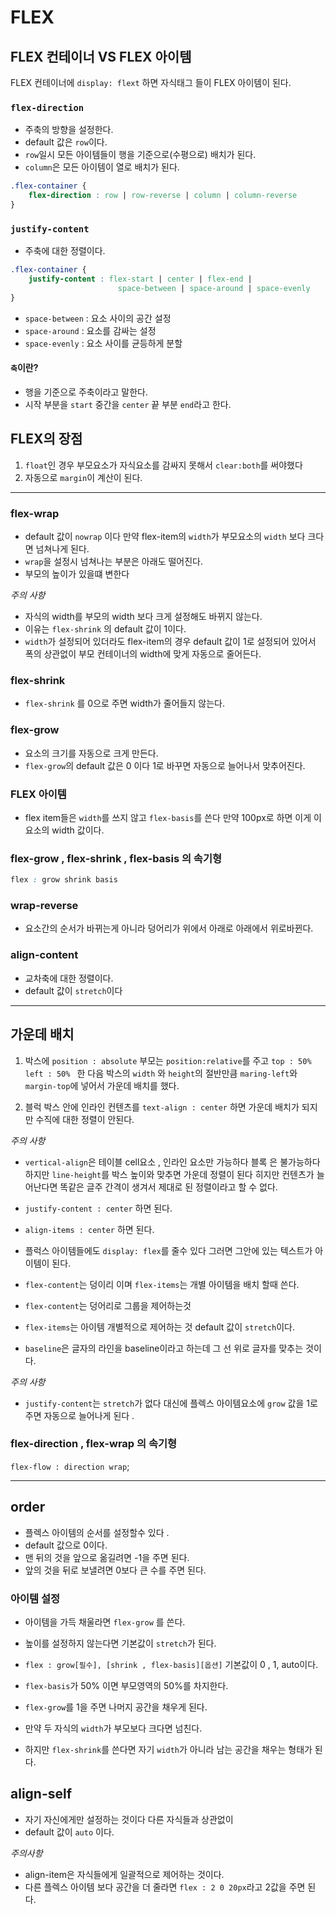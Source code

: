 # FLEX

## FLEX 컨테이너 VS FLEX 아이템

FLEX 컨테이너에 `display: flext` 하면 자식태그 들이 FLEX 아이템이 된다.

### `flex-direction`

- 주축의 방향을 설정한다.
- default 값은 `row`이다.
- `row`일시 모든 아이템들이 행을 기준으로(수평으로) 배치가 된다.
- `column`은 모든 아이템이 열로 배치가 된다.

```css
.flex-container {
    flex-direction : row | row-reverse | column | column-reverse
}
```

### `justify-content`

- 주축에 대한 정렬이다.

```css
.flex-container {
    justify-content : flex-start | center | flex-end |
                        space-between | space-around | space-evenly
}
```
- `space-between` : 요소 사이의 공간 설정
- `space-around` : 요소를 감싸는 설정
- `space-evenly` : 요소 사이를 균등하게 분할

#### `축`이란?

- 행을 기준으로 주축이라고 말한다.
- 시작 부분을 `start` 중간을 `center` 끝 부분 `end`라고 한다.

## FLEX의 장점

1. `float`인 경우 부모요소가 자식요소를 감싸지 못해서 `clear:both`를 써야했다
1. 자동으로 `margin`이 계산이 된다.

- - -

### flex-wrap

- default 값이 `nowrap` 이다 만약 flex-item의 `width`가 부모요소의 `width` 보다 크다면 넘쳐나게 된다.
- `wrap`을 설정시 넘쳐나는 부분은 아래도 떨어진다.
- 부모의 높이가 있을떄 변한다

*주의 사항*
- 자식의 width를 부모의 width 보다 크게 설정해도 바뀌지 않는다.
- 이유는 `flex-shrink` 의 default 값이 1이다.
- `width`가 설정되어 있더라도 flex-item의 경우 default 값이 1로 설정되어 있어서 폭의 상관없이 부모 컨테이너의 width에 맞게 자동으로 줄어든다.

### flex-shrink

- `flex-shrink` 를 0으로 주면 width가 줄어들지 않는다.

### flex-grow

- 요소의 크기를 자동으로 크게 만든다. 
- `flex-grow`의 default 값은 0 이다 1로 바꾸면 자동으로 늘어나서 맞추어진다.

### FLEX 아이템

- flex item들은 `width`를 쓰지 않고 `flex-basis`를 쓴다 만약 100px로 하면 이게 이 요소의 width 값이다.

### flex-grow , flex-shrink , flex-basis 의 속기형

```css
flex : grow shrink basis
```

### wrap-reverse

- 요소간의 순서가 바뀌는게 아니라 덩어리가 위에서 아래로 아래에서 위로바뀐다.

### align-content 

- 교차축에 대한 정렬이다.
- default 값이 `stretch`이다 

- - - 

## 가운데 배치 

1. 박스에 `position : absolute` 부모는 `position:relative`를 주고 `top : 50% ` `left : 50% ` 한 다음 박스의 `width` 와 `height`의 절반만큼 `maring-left`와 `margin-top`에 넣어서 가운데 배치를 했다.

1. 블럭 박스 안에 인라인 컨텐츠를 `text-align : center` 하면 가운데 배치가 되지만 수직에 대한 정렬이 안된다.

*주의 사항*
- `vertical-align`은 테이블 cell요소 , 인라인 요소만 가능하다 블록 은 불가능하다 하지만 `line-height`를 박스 높이와 맞추면 가운데 정렬이 된다 히지만 컨텐츠가 늘어난다면 똑같은 글주 간격이 생겨서 제대로 된 정렬이라고 할 수 없다.

- `justify-content : center` 하면 된다. 
- `align-items : center` 하면 된다.

- 플럭스 아이템들에도 `display: flex`를 줄수 있다 그러면 그안에 있는 텍스트가 아이템이 된다.

- `flex-content`는 덩이리 이며 `flex-items`는 개별 아이템을 배치 할때 쓴다.
- `flex-content`는 덩어리로 그룹을 제어하는것
- `flex-items`는 아이템 개별적으로 제어하는 것 default 값이 `stretch`이다.

- `baseline`은 글자의 라인을 baseline이라고 하는데 그 선 위로 글자를 맞추는 것이다.

*주의 사항*
- `justify-content`는 `stretch`가 없다 대신에 플렉스 아이템요소에 `grow` 값을 1로 주면 자동으로 늘어나게 된다 .

### flex-direction , flex-wrap 의 속기형

`flex-flow : direction wrap`;

- - - 

## order 

- 플렉스 아이템의 순서를 설정할수 있다 .
- default 값으로 0이다.
- 맨 뒤의 것을 앞으로 옮길려면 -1을 주면 된다.
- 앞의 것을 뒤로 보낼려면 0보다 큰 수를 주면 된다.

### 아이템 설정

- 아이템을 가득 채울라면 `flex-grow` 를 쓴다.
- 높이를 설정하지 않는다면 기본값이 `stretch`가 된다.
- `flex : grow[필수], [shrink , flex-basis][옵션]` 기본값이 0 , 1, auto이다.

- `flex-basis`가 50% 이면 부모영역의 50%를 차지한다.
- `flex-grow`를 1을 주면 나머지 공간을 채우게 된다.
- 만약 두 자식의 `width`가 부모보다 크다면 넘친다.
- 하지만 `flex-shrink`를 쓴다면 자기 `width`가 아니라 남는 공간을 채우는 형태가 된다.


## align-self

- 자기 자신에게만 설정하는 것이다 다른 자식들과 상관없이
- default 값이 `auto` 이다.

*주의사항*
- align-item은 자식들에게 일괄적으로 제어하는 것이다.
- 다른 플렉스 아이템 보다 공간을 더 줄라면 `flex : 2 0 20px`라고 2값을 주면 된다.